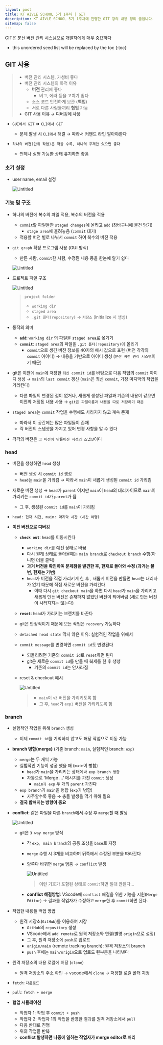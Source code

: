 ```yaml
---
layout: post
title: KT AIVLE SCHOOL 5기 1주차 | GIT
description: KT AIVLE SCHOOL 5기 1주차에 진행한 GIT 강의 내용 정리 글입니다.
sitemap: false
---
```


GIT은 분산 버전 관리 시스템으로 개발자에게 매우 중요하다  

* this unordered seed list will be replaced by the toc
{:toc}

## GIT 사용

>- 버전 관리 시스템, 가성비 좋다
>- 버전 관리 시스템의 목적 이유
>    - **버전** 관리에 좋다
>        - 버그, 에러 등을 고치기 쉽다
>    - 소스 코드 안전하게 보관 (**백업**)
>    - 서로 다른 사람들끼리 **협업** 가능
>- **GIT 사용 이유 → 디버깅에 사용**

- `GUI에서 GIT` ⇒ `CLI에서 GIT`
    - 문제 발생 시 `CLI에서` 해결 → 따라서 커맨드 라인 알아야한다

- `하나의 버전(단위 작업)은 작을 수록, 하나의 주제만 있으면 좋다`
    - 언제나 실행 가능한 상태 유지하면 좋음
    
### 초기 설정

- user name, email 설정

    ![Untitled](/assets/img/blog/KT_AIVLE/week1/GIT/001.png)

### 기능 및 구조
- 하나의 버전에 복수의 파일 적용, 복수의 버전을 적용
    - `commit`할 파일들만 `staged changes`에 올리고 `add` (장바구니에 물건 담기)
        - `stage area`에 올려놓음 (`commit` 대기)
    - 적용할 버전 별로 나눠서 `commit` 하여 복수의 버전 적용

- `git graph` 확장 프로그램 사용 (GUI 방식)
    - 만든 사람, `commit`한 사람, 수정된 내용 등을 한눈에 알기 쉽다
    
    ![Untitled](/assets/img/blog/KT_AIVLE/week1/GIT/002.png)

- 프로젝트 파일 구조
    
    ![Untitled](/assets/img/blog/KT_AIVLE/week1/GIT/003.png)
    
    > `project folder`
    >    - `working dir`
    >    - `staged area`
    >    - `.git 폴더(repository)` → `저장소` (initialize 시 생성)
        
- 동작의 의미
    - **`add`**: `working dir` 의 파일을 `staged area`로 옮기기
    - **`commit`**: `staged area`의 파일을 `.git 폴더(repository)`에 올리기
        - `commit`으로 생긴 버전 정보를 40자의 해시 값으로 표현 (버전 각각의 `commit` 아이디) → 내용을 기반으로 아이디 생성 (`분산 버전 관리 시스템`이기 때문)

- git은 이전에 `main`에 저장한 `최신 commit id`를 바탕으로 다음 작업의 `commit` 아이디 생성 → `main`의 `last commit` 갱신 (`main`은 최신 `commit`, 가장 마지막의 작업을 가리킨다)
    - 다른 파일의 변경된 점이 없거나, 새롭게 생성된 파일과 기존의 내용이 같으면 이전의 저장된 내용 사용 → `git은 파일이름과 내용을 따로 저장하기 때문`
- `staged area`는 `commit` 작업을 수행해도 사라지지 않고 계속 존재
    - 따라서 이 공간에는 많은 파일들이 존재
    - 각 버전의 스냅샷을 가지고 있어 변경 사항을 알 수 있다
- 각각의 버전은 `그 버전이 만들어진 시점의 스냅샷`이다

### head
- 버전을 생성하면 `head` 생성
    - 버전 생성 시 `commit id` 생성
    - `head`는 `main`을 가리킴 → 따라서 `main`이 새롭게 생성된 `commit id` 가리킴
- 새로운 버전 생성 → `head`가 `parent` 이지만 `main`이 `head`의 대리자이므로 `main`이 가리키는 `commit id`가 `parent`가 됨
    - 그 후, 생성된 `commit id`를 `main`이 가리킴
- `head: 현재 시간, main: 마지막 시간 (시간 여행)`

- **이전 버전으로 디버깅**
    - **`check out`**: `head`를 이동시킨다
        - `working dir`를 예전 상태로 바꿈
        - 다시 원래 상태로 돌아올때는 `main branch`로 `checkout branch` 수행(아니면 더블 클릭)
        - **과거 버전을 확인하여 문제점을 발견한 후, 현재로 돌아와 수정 (과거는 불변, 현재는 가변)**
        - `head`가 버전을 직접 가리키게 한 후 , 새롭게 버전을 만들면 `head`는 대리자가 없기 때문에 직접 새로운 버전을 가리킨다
            - 이때 다시 `git checkout main`을 하면 다시 `head`가 `main`을 가리키고 새롭게 만든 버전은 존재하지 않았던 버전이 되어버림 (새로 만든 버전이 사라지지는 않는다)
    - **`reset`**: `head`가 가리키는 브랜치를 바꾼다
    - git은 안정적이기 때문에 모든 작업은 `recovery` 가능하다

    - `detached head state` 막지 않은 이유: 실험적인 작업을 위해서

    - `commit message`를 변경하면 `commit id`도 변경된다
        - 되돌리려면 기존의 `commit id`로 `reset`하면 된다
        - git은 새로운 `commit id`를 만들 때 복제를 한 후 생성
            - 기존의 `commit id`는 안사라짐

    - reset & checkout 예시

        ![Untitled](/assets/img/blog/KT_AIVLE/week1/GIT/004.png)

        >- `main`이 `v3` 버전을 가리키도록 함
        >- 그 후, `head`가 `exp1` 버전을 가리키도록 함

### branch
- 실험적인 작업을 위해 `branch` 생성
    - 이제 `commit id`를 기억하지 않고도 해당 작업으로 이동 가능

- **branch 병합(merge)** (기존 branch: `main`, 실험적인 branch: `exp`)
    - `merge`는 두 개씩 가능
    - 실험적인 기능이 성공 했을 때 (`main`이 병합)
        - `head`가 `main`을 가리키는 상태에서 `exp branch 병합`
        - 자동으로 ‘Merge …’ 메시지를 가진 `commit` 생성
            - `main과 exp` 두 개의 `parent` 가진다
    - `exp branch`가 `main`을 병합 (`exp`가 병합)
        - 자주할수록 좋음 → 충돌 발생을 막기 위해 필요
    - **결국 합쳐지는 방향이 중요**
    
- **conflict**: 같은 파일을 다른 `branch`에서 수정 후 `merge`할 때 발생
    
    ![Untitled](/assets/img/blog/KT_AIVLE/week1/GIT/005.png)
    
    - git은 `3 way merge` 방식
        - 각 `exp, main branch`의 공통 조상을 `base`로 지정
        - `merge` 수행 시 3개를 비교하며 뒤쪽에서 수정된 부분을 따라간다
        - 양쪽다 바뀌면 `merge` 멈춤 → `conflict` 발생
            
            ![Untitled](/assets/img/blog/KT_AIVLE/week1/GIT/006.png)
            
            >이런 기호가 포함된 상태로 `commit`하면 절대 안된다…

        - **conflict 해결방법**: VScode에 `conflict` 해결을 위한 기능을 지원(`Merge Editor`) → 결과를 작업자가 수정하고 `merge`한 후 `commit`하면 된다.
    
- 작업한 내용들 백업 방법
    - 원격 저장소(`GitHub`)를 이용하여 저장
        - `GitHub`의 `repository` 생성
        - VScode에서 `add remote`로 원격 저장소와 연결(별명 `origin`으로 설정)
        - 그 후, 원격 저장소에 `push`로 업로드
        - `origin/main` (remote tracking branch): 원격 저장소의 branch
        - `push` 후에는 `main/origin`으로 업로드 된부분을 나타낸다

- 원격 저장소의 내용 로컬에 저장 (`clone`)
    - 원격 저장소의 주소 확인 → vscode에서 `clone` → 저장할 로컬 폴더 지정
- `fetch`: `다운로드`
- `pull`: `fetch + merge`

- **협업 시뮬레이션**
    - 작업자 1: 작업 후 `commit + push`
    - 작업자 2: 작업자 1의 작업을 반영한 결과를 원격 저장소에서 `pull`
    - 다음 반대로 진행
    - 위의 작업들 반복
    - **conflict 발생하면 나중에 일하는 작업자가 merge editor로 처리**